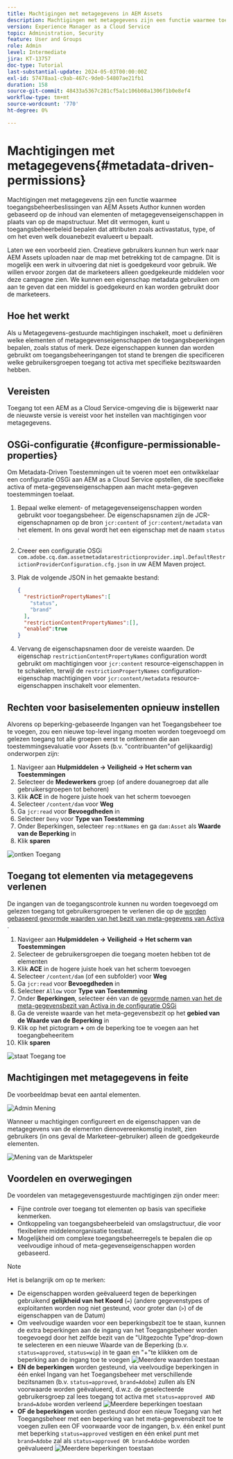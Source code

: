 ```yaml
---
title: Machtigingen met metagegevens in AEM Assets
description: Machtigingen met metagegevens zijn een functie waarmee toegang wordt beperkt op basis van de eigenschappen van metagegevens van elementen in plaats van de mapstructuur.
version: Experience Manager as a Cloud Service
topic: Administration, Security
feature: User and Groups
role: Admin
level: Intermediate
jira: KT-13757
doc-type: Tutorial
last-substantial-update: 2024-05-03T00:00:00Z
exl-id: 57478aa1-c9ab-467c-9de0-54807ae21fb1
duration: 158
source-git-commit: 48433a5367c281cf5a1c106b08a1306f1b0e8ef4
workflow-type: tm+mt
source-wordcount: '770'
ht-degree: 0%

---
```


# Machtigingen met metagegevens{#metadata-driven-permissions}

Machtigingen met metagegevens zijn een functie waarmee toegangsbeheerbeslissingen van AEM Assets Author kunnen worden gebaseerd op de inhoud van elementen of metagegevenseigenschappen in plaats van op de mapstructuur. Met dit vermogen, kunt u toegangsbeheerbeleid bepalen dat attributen zoals activastatus, type, of om het even welk douanebezit evalueert u bepaalt.

Laten we een voorbeeld zien. Creatieve gebruikers kunnen hun werk naar AEM Assets uploaden naar de map met betrekking tot de campagne. Dit is mogelijk een werk in uitvoering dat niet is goedgekeurd voor gebruik. We willen ervoor zorgen dat de marketeers alleen goedgekeurde middelen voor deze campagne zien. We kunnen een eigenschap metadata gebruiken om aan te geven dat een middel is goedgekeurd en kan worden gebruikt door de marketeers.

## Hoe het werkt

Als u Metagegevens-gestuurde machtigingen inschakelt, moet u definiëren welke elementen of metagegevenseigenschappen de toegangsbeperkingen bepalen, zoals status of merk. Deze eigenschappen kunnen dan worden gebruikt om toegangsbeheeringangen tot stand te brengen die specificeren welke gebruikersgroepen toegang tot activa met specifieke bezitswaarden hebben.

## Vereisten

Toegang tot een AEM as a Cloud Service-omgeving die is bijgewerkt naar de nieuwste versie is vereist voor het instellen van machtigingen voor metagegevens.

## OSGi-configuratie {#configure-permissionable-properties}

Om Metadata-Driven Toestemmingen uit te voeren moet een ontwikkelaar een configuratie OSGi aan AEM as a Cloud Service opstellen, die specifieke activa of meta-gegevenseigenschappen aan macht meta-gegeven toestemmingen toelaat.

1. Bepaal welke element- of metagegevenseigenschappen worden gebruikt voor toegangsbeheer. De eigenschapsnamen zijn de JCR-eigenschapnamen op de bron `jcr:content` of `jcr:content/metadata` van het element. In ons geval wordt het een eigenschap met de naam `status` .
1. Creeer een configuratie OSGi `com.adobe.cq.dam.assetmetadatarestrictionprovider.impl.DefaultRestrictionProviderConfiguration.cfg.json` in uw AEM Maven project.
1. Plak de volgende JSON in het gemaakte bestand:

   ```json
   {
     "restrictionPropertyNames":[
       "status",
       "brand"
     ],
     "restrictionContentPropertyNames":[],
     "enabled":true
   }
   ```

1. Vervang de eigenschapsnamen door de vereiste waarden.  De eigenschap `restrictionContentPropertyNames` configuration wordt gebruikt om machtigingen voor `jcr:content` resource-eigenschappen in te schakelen, terwijl de `restrictionPropertyNames` configuration-eigenschap machtigingen voor `jcr:content/metadata` resource-eigenschappen inschakelt voor elementen.

## Rechten voor basiselementen opnieuw instellen

Alvorens op beperking-gebaseerde Ingangen van het Toegangsbeheer toe te voegen, zou een nieuwe top-level ingang moeten worden toegevoegd om gelezen toegang tot alle groepen eerst te ontkennen die aan toestemmingsevaluatie voor Assets (b.v. &quot;contribuanten&quot;of gelijkaardig) onderworpen zijn:

1. Navigeer aan __Hulpmiddelen → Veiligheid → Het scherm van Toestemmingen__
1. Selecteer de __Medewerkers__ groep (of andere douanegroep dat alle gebruikersgroepen tot behoren)
1. Klik __ACE__ in de hogere juiste hoek van het scherm toevoegen
1. Selecteer `/content/dam` voor __Weg__
1. Ga `jcr:read` voor __Bevoegdheden__ in
1. Selecteer `Deny` voor __Type van Toestemming__
1. Onder Beperkingen, selecteer `rep:ntNames` en ga `dam:Asset` als __Waarde van de Beperking__ in
1. Klik __sparen__

![ ontken Toegang ](./assets/metadata-driven-permissions/deny-access.png)

## Toegang tot elementen via metagegevens verlenen

De ingangen van de toegangscontrole kunnen nu worden toegevoegd om gelezen toegang tot gebruikersgroepen te verlenen die op de [ worden gebaseerd gevormde waarden van het bezit van meta-gegevens van Activa ](#configure-permissionable-properties).

1. Navigeer aan __Hulpmiddelen → Veiligheid → Het scherm van Toestemmingen__
1. Selecteer de gebruikersgroepen die toegang moeten hebben tot de elementen
1. Klik __ACE__ in de hogere juiste hoek van het scherm toevoegen
1. Selecteer `/content/dam` (of een subfolder) voor __Weg__
1. Ga `jcr:read` voor __Bevoegdheden__ in
1. Selecteer `Allow` voor __Type van Toestemming__
1. Onder __Beperkingen__, selecteer één van de [ gevormde namen van het de meta-gegevensbezit van Activa in de configuratie OSGi ](#configure-permissionable-properties)
1. Ga de vereiste waarde van het meta-gegevensbezit op het __gebied van de Waarde van de Beperking__ in
1. Klik op het pictogram __+__ om de beperking toe te voegen aan het toegangbeheeritem
1. Klik __sparen__

![ staat Toegang ](./assets/metadata-driven-permissions/allow-access.png) toe

## Machtigingen met metagegevens in feite

De voorbeeldmap bevat een aantal elementen.

![ Admin Mening ](./assets/metadata-driven-permissions/admin-view.png)

Wanneer u machtigingen configureert en de eigenschappen van de metagegevens van de elementen dienovereenkomstig instelt, zien gebruikers (in ons geval de Marketeer-gebruiker) alleen de goedgekeurde elementen.

![ Mening van de Marktspeler ](./assets/metadata-driven-permissions/marketeer-view.png)

## Voordelen en overwegingen

De voordelen van metagegevensgestuurde machtigingen zijn onder meer:

- Fijne controle over toegang tot elementen op basis van specifieke kenmerken.
- Ontkoppeling van toegangsbeheerbeleid van omslagstructuur, die voor flexibelere middelenorganisatie toestaat.
- Mogelijkheid om complexe toegangsbeheerregels te bepalen die op veelvoudige inhoud of meta-gegevenseigenschappen worden gebaseerd.

>[!NOTE]
>
> Het is belangrijk om op te merken:
> 
> - De eigenschappen worden geëvalueerd tegen de beperkingen gebruikend __gelijkheid van het Koord__ (`=`) (andere gegevenstypes of exploitanten worden nog niet gesteund, voor groter dan (`>`) of de eigenschappen van de Datum)
> - Om veelvoudige waarden voor een beperkingsbezit toe te staan, kunnen de extra beperkingen aan de ingang van het Toegangsbeheer worden toegevoegd door het zelfde bezit van de &quot;Uitgezochte Type&quot;drop-down te selecteren en een nieuwe Waarde van de Beperking (b.v. `status=approved`, `status=wip`) in te gaan en &quot;+&quot;te klikken om de beperking aan de ingang toe te voegen
> ![Meerdere waarden toestaan ](./assets/metadata-driven-permissions/allow-multiple-values.png)
> - __EN de beperkingen__ worden gesteund, via veelvoudige beperkingen in één enkel Ingang van het Toegangsbeheer met verschillende bezitsnamen (b.v. `status=approved`, `brand=Adobe`) zullen als EN voorwaarde worden geëvalueerd, d.w.z. de geselecteerde gebruikersgroep zal lees toegang tot activa met `status=approved AND brand=Adobe` worden verleend
> ![Meerdere beperkingen toestaan ](./assets/metadata-driven-permissions/allow-multiple-restrictions.png)
> - __OF de beperkingen__ worden gesteund door een nieuw Toegang van het Toegangsbeheer met een beperking van het meta-gegevensbezit toe te voegen zullen een OF voorwaarde voor de ingangen, b.v. één enkel punt met beperking `status=approved` vestigen en één enkel punt met `brand=Adobe` zal als `status=approved OR brand=Adobe` worden geëvalueerd
> ![Meerdere beperkingen toestaan ](./assets/metadata-driven-permissions/allow-multiple-aces.png)
